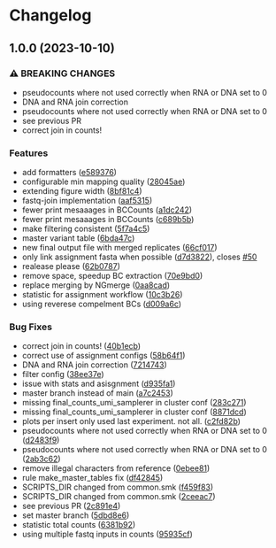 # Changelog

## 1.0.0 (2023-10-10)


### ⚠ BREAKING CHANGES

* pseudocounts where not used correctly when RNA or DNA set to 0
* DNA and RNA join correction
* pseudocounts where not used correctly when RNA or DNA set to 0
* see previous PR
* correct join in counts!

### Features

* add formatters ([e589376](https://github.com/kircherlab/MPRAsnakeflow/commit/e589376d48cdcbbce30eee6a3009837b8853b4c4))
* configurable min mapping quality ([28045ae](https://github.com/kircherlab/MPRAsnakeflow/commit/28045aea23d6fa03f3883b3dc44b3cbc3e8f6205))
* extending figure width ([8bf81c4](https://github.com/kircherlab/MPRAsnakeflow/commit/8bf81c45e45f9b4c23856c0915bd527f9699b6cd))
* fastq-join implementation ([aaf5315](https://github.com/kircherlab/MPRAsnakeflow/commit/aaf5315364ebb3e3117c3996c2fc357aa9c4d595))
* fewer print mesaaages in BCCounts ([a1dc242](https://github.com/kircherlab/MPRAsnakeflow/commit/a1dc2421008ee2b5d223724cdb5d9b6181b26fb3))
* fewer print mesaaages in BCCounts ([c689b5b](https://github.com/kircherlab/MPRAsnakeflow/commit/c689b5b70f8ba7065a9786f595809f3beffd8aee))
* make filtering consistent ([5f7a4c5](https://github.com/kircherlab/MPRAsnakeflow/commit/5f7a4c5a2a3389a75b8d6b7e9aaf34485127b3a4))
* master variant table ([6bda47c](https://github.com/kircherlab/MPRAsnakeflow/commit/6bda47c78021bc1728bb81a716f5e6daaf6ac084))
* new final output file with merged replicates ([66cf017](https://github.com/kircherlab/MPRAsnakeflow/commit/66cf0172cb6b556e507be4daabf7e859447787f3))
* only link assignment fasta when possible ([d7d3822](https://github.com/kircherlab/MPRAsnakeflow/commit/d7d3822933c98d790f3c96bcbfdef1a7ea70c7df)), closes [#50](https://github.com/kircherlab/MPRAsnakeflow/issues/50)
* realease please ([62b0787](https://github.com/kircherlab/MPRAsnakeflow/commit/62b0787e446d26d5b3c0854a58f867d284e9e574))
* remove space, speedup BC extraction ([70e9bd0](https://github.com/kircherlab/MPRAsnakeflow/commit/70e9bd06b91ccb37333e0a69c47917a5eacbf639))
* replace merging by NGmerge ([0aa8cad](https://github.com/kircherlab/MPRAsnakeflow/commit/0aa8cad6884a953f9c89a2fdd7af397e4e9ccf3e))
* statistic for assignment workflow ([10c3b26](https://github.com/kircherlab/MPRAsnakeflow/commit/10c3b2677ada59925ddd3de777f7488c9a20e981))
* using reverese compelment BCs ([d009a6c](https://github.com/kircherlab/MPRAsnakeflow/commit/d009a6c3de7de50a210479b73f5d41969287e234))


### Bug Fixes

* correct join in counts! ([40b1ecb](https://github.com/kircherlab/MPRAsnakeflow/commit/40b1ecb3b113f0d57557846d97daff3440f0c620))
* correct use of assignment configs ([58b64f1](https://github.com/kircherlab/MPRAsnakeflow/commit/58b64f1e753477f7410233ac546701ddbd60f9f2))
* DNA and RNA join correction ([7214743](https://github.com/kircherlab/MPRAsnakeflow/commit/7214743008dc6796077e45e62646174ffaf52290))
* filter config ([38ee37e](https://github.com/kircherlab/MPRAsnakeflow/commit/38ee37ecfcf4a71b840575504811512e0d64609a))
* issue with stats and asisgnment ([d935fa1](https://github.com/kircherlab/MPRAsnakeflow/commit/d935fa1f62825dfdcd2cd77e4c73bc37686519a0))
* master branch instead of main ([a7c2453](https://github.com/kircherlab/MPRAsnakeflow/commit/a7c2453e02808413fc8fed3fd5036aa65b0f309c))
* missing final_counts_umi_samplerer in cluster conf ([283c271](https://github.com/kircherlab/MPRAsnakeflow/commit/283c271629e99aee2558a63c1c1e424c02c42816))
* missing final_counts_umi_samplerer in cluster conf ([8871dcd](https://github.com/kircherlab/MPRAsnakeflow/commit/8871dcd8afd18bac934eff229022be536ff7e4b6))
* plots per insert only used last experiment. not all. ([c2fd82b](https://github.com/kircherlab/MPRAsnakeflow/commit/c2fd82b6d4b545cc3a1acc5ecb145eb3c93af49d))
* pseudocounts where not used correctly when RNA or DNA set to 0 ([d2483f9](https://github.com/kircherlab/MPRAsnakeflow/commit/d2483f9c7724e0b63cec4f251519d449831ecf04))
* pseudocounts where not used correctly when RNA or DNA set to 0 ([2ab3c62](https://github.com/kircherlab/MPRAsnakeflow/commit/2ab3c6260388b32c0d91527f98c02668049d17e8))
* remove illegal characters from reference ([0ebee81](https://github.com/kircherlab/MPRAsnakeflow/commit/0ebee81d74f3f6170ce4b8083e18c746550154db))
* rule make_master_tables fix ([df42845](https://github.com/kircherlab/MPRAsnakeflow/commit/df42845b6dfa9a7b64f187b38f1f15518f3e4a31))
* SCRIPTS_DIR changed from common.smk ([f459f83](https://github.com/kircherlab/MPRAsnakeflow/commit/f459f83423921f3183a20bda2233d6d1691c9321))
* SCRIPTS_DIR changed from common.smk ([2ceeac7](https://github.com/kircherlab/MPRAsnakeflow/commit/2ceeac7dad12ad139b517d28e722aada17b101d9))
* see previous PR ([2c891e4](https://github.com/kircherlab/MPRAsnakeflow/commit/2c891e48c3cb75f8b0d05d3705f1ba90905476a8))
* set master branch ([5dbd8e6](https://github.com/kircherlab/MPRAsnakeflow/commit/5dbd8e6129450fd72224710970aaf7df7f9c7fc8))
* statistic total counts ([6381b92](https://github.com/kircherlab/MPRAsnakeflow/commit/6381b928fd6c14eb16801a459b8546fa37004c74))
* using multiple fastq inputs in counts ([95935cf](https://github.com/kircherlab/MPRAsnakeflow/commit/95935cfe69956ca50307a9c6a774c4b96dff860f))
